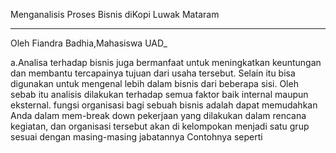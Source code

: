 Menganalisis Proses Bisnis diKopi Luwak Mataram

---

Oleh Fiandra Badhia,Mahasiswa UAD_

a.Analisa terhadap bisnis juga bermanfaat untuk meningkatkan keuntungan dan membantu
tercapainya tujuan dari usaha tersebut. Selain itu bisa digunakan untuk mengenal lebih dalam 
bisnis dari beberapa sisi. Oleh sebab itu analisis dilakukan terhadap semua faktor baik internal 
maupun eksternal.
fungsi organisasi bagi sebuah bisnis adalah dapat memudahkan Anda dalam mem-break down 
pekerjaan yang dilakukan dalam rencana kegiatan, dan organisasi tersebut akan di kelompokan 
menjadi satu grup sesuai dengan masing-masing jabatannya
Contohnya seperti

